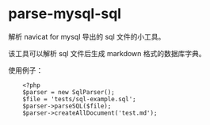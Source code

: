 # parse-mysql-sql

解析 navicat for mysql 导出的 sql 文件的小工具。

该工具可以解析 sql 文件后生成 markdown 格式的数据库字典。

使用例子：

```
    <?php
    $parser = new SqlParser();
    $file = 'tests/sql-example.sql';
    $parser->parseSQL($file);
    $parser->createAllDocument('test.md');

```
